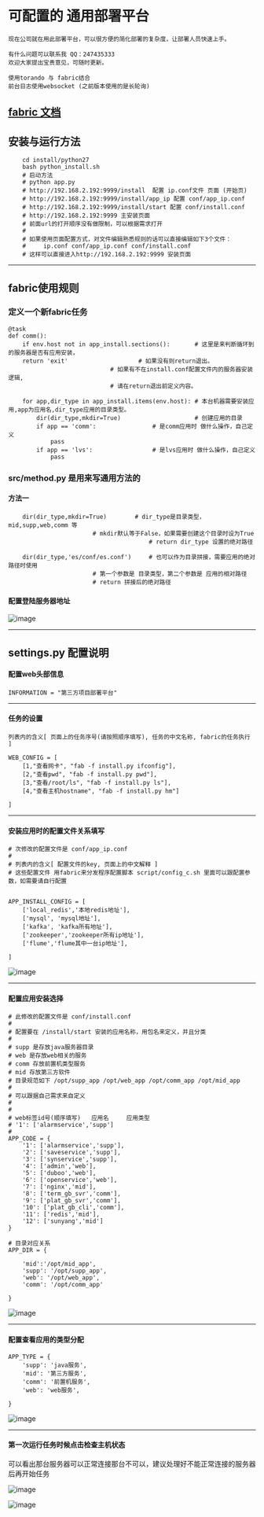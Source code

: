 # 可配置的 通用部署平台

```
现在公司就在用此部署平台，可以很方便的简化部署的复杂度，让部署人员快速上手。

有什么问题可以联系我 QQ：247435333
欢迎大家提出宝贵意见，可随时更新。

使用torando 与 fabric结合
前台日志使用websocket (之前版本使用的是长轮询)

```
[fabric 文档](http://fabric-chs.readthedocs.io/zh_CN/chs/tutorial.html "fabric 文档") 
---

## 安装与运行方法
		cd install/python27
		bash python_install.sh
		# 启动方法
		# python app.py
		# http://192.168.2.192:9999/install  配置 ip.conf文件 页面 (开始页)
		# http://192.168.2.192:9999/install/app_ip 配置 conf/app_ip.conf
		# http://192.168.2.192:9999/install/start 配置 conf/install.conf
		# http://192.168.2.192:9999 主安装页面
		# 前面url的打开顺序没有做限制，可以根据需求打开
		#
		# 如果使用页面配置方式，对文件编辑熟悉规则的话可以直接编辑如下3个文件：
		#     ip.conf conf/app_ip.conf conf/install.conf
		# 这样可以直接进入http://192.168.2.192:9999 安装页面


---
## fabric使用规则

### 定义一个新fabric任务
```
@task
def comm():
    if env.host not in app_install.sections():       # 这里是来判断循环到的服务器是否有应用安装，
	return 'exit'				     # 如果没有则return退出。
						     # 如果有不在install.conf配置文件内的服务器安装逻辑,
						     # 请在return退出前定义内容。

    for app,dir_type in app_install.items(env.host): # 本台机器需要安装应用,app为应用名,dir_type应用的目录类型。
        dir(dir_type,mkdir=True)                     # 创建应用的目录
        if app == 'comm':			     # 是comm应用时 做什么操作，自己定义				
            pass
        if app == 'lvs':			     # 是lvs应用时 做什么操作，自己定义
            pass
```

### src/method.py 是用来写通用方法的

#### 方法一
		dir(dir_type,mkdir=True)	    # dir_type是目录类型，mid,supp,web,comm 等
						    # mkdir默认等于False，如果需要创建这个目录时设为True
		                                    # return dir_type 设置的绝对路径

		dir(dir_type,'es/conf/es.conf')     # 也可以作为目录拼接，需要应用的绝对路径时使用
						    # 第一个参数是 目录类型，第二个参数是 应用的相对路径
						    # return 拼接后的绝对路径

#### 配置登陆服务器地址

![image](https://github.com/s57445560/img-all/raw/master/web_install/web_install01.png)

---

## settings.py 配置说明

#### 配置web头部信息

```
INFORMATION = "第三方项目部署平台"
```
---

#### 任务的设置

```
列表内的含义[ 页面上的任务序号(请按照顺序填写), 任务的中文名称, fabric的任务执行 ]

WEB_CONFIG = [
    [1,"查看网卡", "fab -f install.py ifconfig"],
    [2,"查看pwd", "fab -f install.py pwd"],
    [3,"查看/root/ls", "fab -f install.py ls"],
    [4,"查看主机hostname", "fab -f install.py hm"]

]
```
---

#### 安装应用时的配置文件关系填写

```
# 次修改的配置文件是 conf/app_ip.conf
#
# 列表内的含义[ 配置文件的key, 页面上的中文解释 ]
# 这些配置文件 用fabric来分发程序配置脚本 script/config_c.sh 里面可以跟配置参数，如需要请自行配置


APP_INSTALL_CONFIG = [
    ['local_redis','本地redis地址'],
    ['mysql', 'mysql地址'],
    ['kafka', 'kafka所有地址'],
    ['zookeeper','zookeeper所有ip地址'],
    ['flume','flume其中一台ip地址'],

]
```

![image](https://github.com/s57445560/img-all/raw/master/web_install/web_install02.png)

---

#### 配置应用安装选择 

```
# 此修改的配置文件是 conf/install.conf
# 
# 配置要在 /install/start 安装的应用名称，用包名来定义，并且分类
# 
# supp 是存放java服务器目录
# web 是存放web相关的服务
# comm 存放前置机类型服务
# mid 存放第三方软件
# 目录规范如下 /opt/supp_app /opt/web_app /opt/comm_app /opt/mid_app
#
# 可以跟据自己需求来自定义
#
# 
# web标签id号(顺序填写)   应用名     应用类型
# '1': ['alarmservice','supp']
#
APP_CODE = {
    '1': ['alarmservice','supp'],
    '2': ['saveservice','supp'],
    '3': ['synservice','supp'],
    '4': ['admin','web'],
    '5': ['duboo','web'],
    '6': ['openservice','web'],
    '7': ['nginx','mid'],
    '8': ['term_gb_svr','comm'],
    '9': ['plat_gb_svr','comm'],
    '10': ['plat_gb_cli','comm'],
    '11': ['redis','mid'],
    '12': ['sunyang','mid']
}

# 目录对应关系
APP_DIR = {

    'mid':'/opt/mid_app',
    'supp': '/opt/supp_app',
    'web': '/opt/web_app',
    'comm': '/opt/comm_app'

}
```
![image](https://github.com/s57445560/img-all/raw/master/web_install/web_install03.png)

---

#### 配置查看应用的类型分配

```
APP_TYPE = {
    'supp': 'java服务',
    'mid': '第三方服务',
    'comm': '前置机服务',
    'web': 'web服务',

}
```
![image](https://github.com/s57445560/img-all/raw/master/web_install/web_install04.png)

---

#### 第一次运行任务时候点击检查主机状态

可以看出那台服务器可以正常连接那台不可以，建议处理好不能正常连接的服务器后再开始任务<br>

![image](https://github.com/s57445560/img-all/raw/master/web_install/web_install05.png)

![image](https://github.com/s57445560/img-all/raw/master/web_install/web_install07.png)

